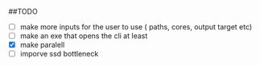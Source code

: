 ##TODO
  - [ ] make more inputs for the user to use ( paths, cores, output target etc)
  - [ ] make an exe that opens the cli at least
  - [x] make paralell
  - [ ] imporve ssd bottleneck 
